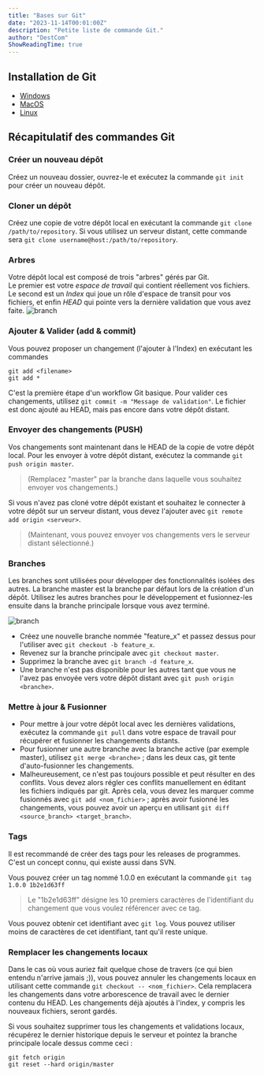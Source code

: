 ```yaml
---
title: "Bases sur Git"
date: "2023-11-14T00:01:00Z"
description: "Petite liste de commande Git."
author: "DestCom"
ShowReadingTime: true
---
```


## Installation de Git

- [Windows](http://msysgit.github.io/)
- [MacOS](http://code.google.com/p/git-osx-installer/downloads/list?can=3)
- [Linux](http://book.git-scm.com/2_installing_git.html)

## Récapitulatif des commandes Git

### Créer un nouveau dépôt

Créez un nouveau dossier, ouvrez-le et exécutez la commande `git init` pour créer un nouveau dépôt.

### Cloner un dépôt

Créez une copie de votre dépôt local en exécutant la commande `git clone /path/to/repository`.
Si vous utilisez un serveur distant, cette commande sera `git clone username@host:/path/to/repository`.

### Arbres

Votre dépôt local est composé de trois "arbres" gérés par Git.  
Le premier est votre _espace de travail_ qui contient réellement vos fichiers. Le second est un _Index_ qui joue un rôle d'espace de transit pour vos fichiers, et enfin _HEAD_ qui pointe vers la dernière validation que vous avez faite.
![branch](http://up1.github.io/git-guide/img/trees.png)

### Ajouter & Valider (add & commit)

Vous pouvez proposer un changement (l'ajouter à l'Index) en exécutant les commandes

```git
git add <filename>
git add *
```

C'est la première étape d'un workflow Git basique. Pour valider ces changements, utilisez `git commit -m "Message de validation"`.
Le fichier est donc ajouté au HEAD, mais pas encore dans votre dépôt distant.

### Envoyer des changements (PUSH)

Vos changements sont maintenant dans le HEAD de la copie de votre dépôt local. Pour les envoyer à votre dépôt distant, exécutez la commande `git push origin master`.

> (Remplacez "master" par la branche dans laquelle vous souhaitez envoyer vos changements.)

Si vous n'avez pas cloné votre dépôt existant et souhaitez le connecter à votre dépôt sur un serveur distant, vous devez l'ajouter avec `git remote add origin <serveur>`.

> (Maintenant, vous pouvez envoyer vos changements vers le serveur distant sélectionné.)

### Branches

Les branches sont utilisées pour développer des fonctionnalités isolées des autres. La branche master est la branche par défaut lors de la création d'un dépôt. Utilisez les autres branches pour le développement et fusionnez-les ensuite dans la branche principale lorsque vous avez terminé.

![branch](http://up1.github.io/git-guide/img/branches.png)

- Créez une nouvelle branche nommée "feature_x" et passez dessus pour l'utiliser avec `git checkout -b feature_x`.
- Revenez sur la branche principale avec `git checkout master`.
- Supprimez la branche avec `git branch -d feature_x`.
- Une branche n'est pas disponible pour les autres tant que vous ne l'avez pas envoyée vers votre dépôt distant avec `git push origin <branche>`.

### Mettre à jour & Fusionner

- Pour mettre à jour votre dépôt local avec les dernières validations, exécutez la commande `git pull` dans votre espace de travail pour récupérer et fusionner les changements distants.
- Pour fusionner une autre branche avec la branche active (par exemple master), utilisez `git merge <branche>` ; dans les deux cas, git tente d'auto-fusionner les changements.
- Malheureusement, ce n'est pas toujours possible et peut résulter en des conflits. Vous devez alors régler ces conflits manuellement en éditant les fichiers indiqués par git. Après cela, vous devez les marquer comme fusionnés avec `git add <nom_fichier>` ; après avoir fusionné les changements, vous pouvez avoir un aperçu en utilisant `git diff <source_branch> <target_branch>`.

### Tags

Il est recommandé de créer des tags pour les releases de programmes.
C'est un concept connu, qui existe aussi dans SVN.

Vous pouvez créer un tag nommé 1.0.0 en exécutant la commande
`git tag 1.0.0 1b2e1d63ff`

> Le "1b2e1d63ff" désigne les 10 premiers caractères de l'identifiant du changement que vous voulez référencer avec ce tag.

Vous pouvez obtenir cet identifiant avec `git log`. Vous pouvez utiliser moins de caractères de cet identifiant, tant qu'il reste unique.

### Remplacer les changements locaux

Dans le cas où vous auriez fait quelque chose de travers (ce qui bien entendu n'arrive jamais ;)), vous pouvez annuler les changements locaux en utilisant cette commande `git checkout -- <nom_fichier>`.
Cela remplacera les changements dans votre arborescence de travail avec le dernier contenu du HEAD. Les changements déjà ajoutés à l'index, y compris les nouveaux fichiers, seront gardés.

Si vous souhaitez supprimer tous les changements et validations locaux, récupérez le dernier historique depuis le serveur et pointez la branche principale locale dessus comme ceci :

```git
git fetch origin
git reset --hard origin/master
```

